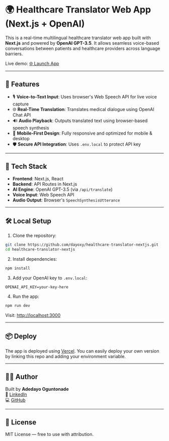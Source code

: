 # 🌍 Healthcare Translator Web App (Next.js + OpenAI)

This is a real-time multilingual healthcare translator web app built with **Next.js** and powered by **OpenAI GPT-3.5**. It allows seamless voice-based conversations between patients and healthcare providers across language barriers.

Live demo: [🌐 Launch App](https://healthcare-translator-nextjs.vercel.app)

---

## 🚀 Features

- 🎙️ **Voice-to-Text Input**: Uses browser's Web Speech API for live voice capture
- 🌐 **Real-Time Translation**: Translates medical dialogue using OpenAI Chat API
- 🔊 **Audio Playback**: Outputs translated text using browser-based speech synthesis
- 📱 **Mobile-First Design**: Fully responsive and optimized for mobile & desktop
- 🛡️ **Secure API Integration**: Uses `.env.local` to protect API key

---

## 🧠 Tech Stack

- **Frontend**: Next.js, React
- **Backend**: API Routes in Next.js
- **AI Engine**: OpenAI GPT-3.5 (via `/api/translate`)
- **Voice Input**: Web Speech API
- **Audio Output**: Browser's `SpeechSynthesisUtterance`

---

## 🛠️ Local Setup

1. Clone the repository:
```bash
git clone https://github.com/dayoxy/healthcare-translator-nextjs.git
cd healthcare-translator-nextjs
```

2. Install dependencies:
```bash
npm install
```

3. Add your OpenAI key to `.env.local`:
```
OPENAI_API_KEY=your-key-here
```

4. Run the app:
```bash
npm run dev
```

Visit: [http://localhost:3000](http://localhost:3000)

---

## 📦 Deploy

The app is deployed using [Vercel](https://vercel.com/). You can easily deploy your own version by linking this repo and adding your environment variable.

---

## 🧑‍💻 Author

Built by **Adedayo Oguntonade**  
🔗 [LinkedIn](https://linkedin.com/in/AdedayoOguntonade)  
💻 [GitHub](https://github.com/dayoxy)

---

## 📜 License

MIT License — free to use with attribution.
